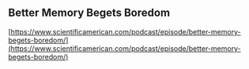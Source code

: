 ## Better Memory Begets Boredom
  
  [https://www.scientificamerican.com/podcast/episode/better-memory-begets-boredom/](https://www.scientificamerican.com/podcast/episode/better-memory-begets-boredom/)